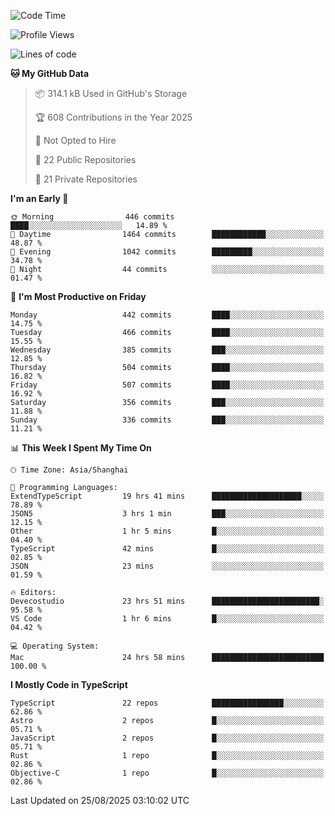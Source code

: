 <!--START_SECTION:waka-->
![Code Time](http://img.shields.io/badge/Code%20Time-4%2C003%20hrs%2057%20mins-blue)

![Profile Views](http://img.shields.io/badge/Profile%20Views-1-blue)

![Lines of code](https://img.shields.io/badge/From%20Hello%20World%20I%27ve%20Written-3.2%20million%20lines%20of%20code-blue)

**🐱 My GitHub Data** 

> 📦 314.1 kB Used in GitHub's Storage 
 > 
> 🏆 608 Contributions in the Year 2025
 > 
> 🚫 Not Opted to Hire
 > 
> 📜 22 Public Repositories 
 > 
> 🔑 21 Private Repositories 
 > 
**I'm an Early 🐤** 

```text
🌞 Morning                446 commits         ████░░░░░░░░░░░░░░░░░░░░░   14.89 % 
🌆 Daytime                1464 commits        ████████████░░░░░░░░░░░░░   48.87 % 
🌃 Evening                1042 commits        █████████░░░░░░░░░░░░░░░░   34.78 % 
🌙 Night                  44 commits          ░░░░░░░░░░░░░░░░░░░░░░░░░   01.47 % 
```
📅 **I'm Most Productive on Friday** 

```text
Monday                   442 commits         ████░░░░░░░░░░░░░░░░░░░░░   14.75 % 
Tuesday                  466 commits         ████░░░░░░░░░░░░░░░░░░░░░   15.55 % 
Wednesday                385 commits         ███░░░░░░░░░░░░░░░░░░░░░░   12.85 % 
Thursday                 504 commits         ████░░░░░░░░░░░░░░░░░░░░░   16.82 % 
Friday                   507 commits         ████░░░░░░░░░░░░░░░░░░░░░   16.92 % 
Saturday                 356 commits         ███░░░░░░░░░░░░░░░░░░░░░░   11.88 % 
Sunday                   336 commits         ███░░░░░░░░░░░░░░░░░░░░░░   11.21 % 
```


📊 **This Week I Spent My Time On** 

```text
🕑︎ Time Zone: Asia/Shanghai

💬 Programming Languages: 
ExtendTypeScript         19 hrs 41 mins      ████████████████████░░░░░   78.89 % 
JSON5                    3 hrs 1 min         ███░░░░░░░░░░░░░░░░░░░░░░   12.15 % 
Other                    1 hr 5 mins         █░░░░░░░░░░░░░░░░░░░░░░░░   04.40 % 
TypeScript               42 mins             █░░░░░░░░░░░░░░░░░░░░░░░░   02.85 % 
JSON                     23 mins             ░░░░░░░░░░░░░░░░░░░░░░░░░   01.59 % 

🔥 Editors: 
Devecostudio             23 hrs 51 mins      ████████████████████████░   95.58 % 
VS Code                  1 hr 6 mins         █░░░░░░░░░░░░░░░░░░░░░░░░   04.42 % 

💻 Operating System: 
Mac                      24 hrs 58 mins      █████████████████████████   100.00 % 
```

**I Mostly Code in TypeScript** 

```text
TypeScript               22 repos            ████████████████░░░░░░░░░   62.86 % 
Astro                    2 repos             █░░░░░░░░░░░░░░░░░░░░░░░░   05.71 % 
JavaScript               2 repos             █░░░░░░░░░░░░░░░░░░░░░░░░   05.71 % 
Rust                     1 repo              █░░░░░░░░░░░░░░░░░░░░░░░░   02.86 % 
Objective-C              1 repo              █░░░░░░░░░░░░░░░░░░░░░░░░   02.86 % 
```




 Last Updated on 25/08/2025 03:10:02 UTC
<!--END_SECTION:waka-->